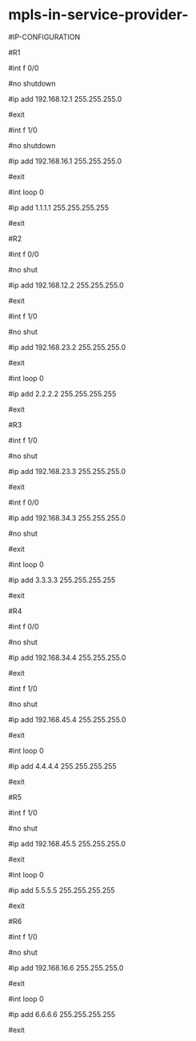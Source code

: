 # mpls-in-service-provider-
#IP-CONFIGURATION

#R1

#int f 0/0

#no shutdown

#ip add 192.168.12.1 255.255.255.0

#exit

#int f 1/0

#no shutdown

#ip add 192.168.16.1 255.255.255.0

#exit

#int loop 0 

#ip add 1.1.1.1 255.255.255.255

#exit




#R2

#int f 0/0

#no shut

#ip add 192.168.12.2 255.255.255.0

#exit

#int f 1/0

#no shut

#ip add 192.168.23.2 255.255.255.0

#exit

#int loop 0 

#ip add 2.2.2.2 255.255.255.255

#exit


#R3

#int f 1/0

#no shut

#ip add 192.168.23.3 255.255.255.0

#exit

#int f 0/0

#ip add 192.168.34.3 255.255.255.0

#no shut

#exit

#int loop 0

#ip add 3.3.3.3 255.255.255.255

#exit



#R4

#int f 0/0

#no shut

#ip add 192.168.34.4 255.255.255.0

#exit

#int f 1/0

#no shut

#ip add 192.168.45.4 255.255.255.0

#exit

#int loop 0 

#ip add 4.4.4.4 255.255.255.255

#exit



#R5

#int f 1/0

#no shut

#ip add 192.168.45.5 255.255.255.0

#exit

#int loop 0

#ip add 5.5.5.5 255.255.255.255

#exit



#R6

#int f 1/0

#no shut

#ip add 192.168.16.6 255.255.255.0

#exit

#int loop 0

#ip add 6.6.6.6 255.255.255.255

#exit


